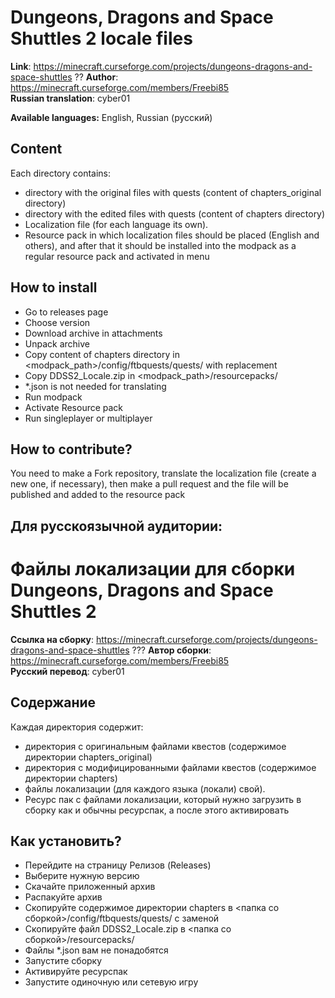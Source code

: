 # Dungeons, Dragons and Space Shuttles 2 locale files


**Link**: https://minecraft.curseforge.com/projects/dungeons-dragons-and-space-shuttles  ??
**Author**: https://minecraft.curseforge.com/members/Freebi85  
**Russian translation**: cyber01  

**Available languages:** English, Russian (русский)

## Content
Еach directory contains:

 - directory with the original files with quests (content of chapters_original directory)
 - directory with the edited files with quests (content of chapters directory)
 - Localization file (for each language its own).
 - Resource pack in which localization files should be placed (English and others), and after that it should be installed into the modpack as a regular resource pack and activated in menu

## How to install

 - Go to releases page
 - Choose version
 - Download archive in attachments
 - Unpack archive
 - Copy content of chapters directory in <modpack_path>/config/ftbquests/quests/ with replacement
 - Copy DDSS2_Locale.zip in <modpack_path>/resourcepacks/
 - *.json is not needed for translating
 - Run modpack
 - Activate Resource pack
 - Run singleplayer or multiplayer

## How to contribute?

You need to make a Fork repository, translate the localization file (create a new one, if necessary), then make a pull request and the file will be published and added to the resource pack


## Для русскоязычной аудитории:
# Файлы локализации для сборки Dungeons, Dragons and Space Shuttles 2

**Ссылка на сборку**: https://minecraft.curseforge.com/projects/dungeons-dragons-and-space-shuttles  ???
**Автор сборки**: https://minecraft.curseforge.com/members/Freebi85  
**Русский перевод**: cyber01  

## Содержание
Каждая директория содержит:

 - директория с оригинальным файлами квестов (содержимое директории chapters_original)
 - директория с модифицированными файлами квестов (содержимое директории chapters)
 - файлы локализации (для каждого языка (локали) свой).
 - Ресурс пак с файлами локализации, который нужно загрузить в сборку как и обычны ресурспак, а после этого активировать

## Как установить?

 - Перейдите на страницу Релизов (Releases)
 - Выберите нужную версию
 - Скачайте приложенный архив
 - Распакуйте архив
 - Скопируйте содержимое директории chapters в <папка со сборкой>/config/ftbquests/quests/ с заменой
 - Скопируйте файл DDSS2_Locale.zip в <папка со сборкой>/resourcepacks/
 - Файлы *.json вам не понадобятся
 - Запустите сборку
 - Активируйте ресурспак
 - Запустите одиночную или сетевую игру
